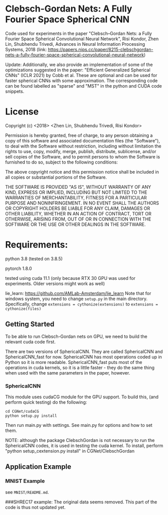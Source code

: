﻿# Clebsch-Gordan Nets: A Fully Fourier Space Spherical CNN

Code used for experiments in the paper "Clebsch–Gordan Nets: a Fully Fourier Space Spherical Convolutional Neural Network", Risi Kondor, Zhen Lin, Shubhendu Trivedi, Advances in Neural Information Processing Systems, 2018
(link: https://papers.nips.cc/paper/8215-clebschgordan-nets-a-fully-fourier-space-spherical-convolutional-neural-network)

Update: Additionally, we also provide an implementation of some of the optimizations suggested in the paper: "Efficient Generalized Spherical CNNs" (ICLR 2021) by Cobb et al. These are optional and can be used for faster spherical CNNs with some approximation. The corresponding code can be found labelled as "sparse" and "MST" in the python and CUDA code snippets. 


# License
Copyright (c) <2018> <Zhen Lin, Shubhendu Trivedi, Risi Kondor>

Permission is hereby granted, free of charge, to any person obtaining a copy
of this software and associated documentation files (the "Software"), to deal
with the Software without restriction, including without limitation the rights
to use, copy, modify, merge, publish, distribute, sublicense, and/or sell
copies of the Software, and to permit persons to whom the Software is
furnished to do so, subject to the following conditions:

The above copyright notice and this permission notice shall be included in all
copies or substantial portions of the Software.

THE SOFTWARE IS PROVIDED "AS IS", WITHOUT WARRANTY OF ANY KIND, EXPRESS OR
IMPLIED, INCLUDING BUT NOT LIMITED TO THE WARRANTIES OF MERCHANTABILITY,
FITNESS FOR A PARTICULAR PURPOSE AND NONINFRINGEMENT. IN NO EVENT SHALL THE
AUTHORS OR COPYRIGHT HOLDERS BE LIABLE FOR ANY CLAIM, DAMAGES OR OTHER
LIABILITY, WHETHER IN AN ACTION OF CONTRACT, TORT OR OTHERWISE, ARISING FROM,
OUT OF OR IN CONNECTION WITH THE SOFTWARE OR THE USE OR OTHER DEALINGS IN THE
SOFTWARE.


# Requirements:
python 3.8 (tested on 3.8.5)

pytorch 1.8.0

tested using cuda 11.1 (only because RTX 30 GPU was used for experiments. Older versions might work as well)

lie_learn: https://github.com/AMLab-Amsterdam/lie_learn 
Note that for windows system, you need to change `setup.py` in the main directory. 
Specifically, change `extensions = cythonize(extensions)` to `extensions = cythonize(files)`


## Getting Started

To be able to run Clebsch-Gordan nets on GPU, we need to build the relevant cuda code first. 

There are two versions of SphericalCNN. They are called SphericalCNN and SphericalCNN_fast for now. SphericalCNN has most operations coded up in Python so it is more readable. SphericalCNN_fast puts most of the operations in cuda kernels, so it is a little faster - they do the same thing when used with the same parameters in the paper, however.


### SphericalCNN

This module uses cudaCG module for the GPU support. To build this, (and perform quick testing) do the following:

```
cd CGNet/cudaCG
python setup.py install
```

Then run main.py with settings. See main.py for options and how to set them.

NOTE: although the package ClebschGordan is not necessary to run the SphericalCNN codes, it is used
in testing the cuda kernel. To install, perform "python setup_cextension.py install" in CGNet/ClebschGordan

## Application Example

### MNIST Example
see `MNIST/README.md`.

###SHREC17 example:
The original data seems removed. This part of the code is thus not updated yet.
